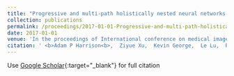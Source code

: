 ```yaml
---
title: "Progressive and multi-path holistically nested neural networks for pathological lung segmentation from CT images"
collection: publications
permalink: /proceedings/2017-01-01-Progressive-and-multi-path-holistically-nested-neural-networks-for-pathological-lung-segmentation-from-CT-images
date: 2017-01-01
venue: 'In the proceedings of International conference on medical image computing and computer-assisted intervention'
citation: ' <b>Adam P Harrison<b>,  Ziyue Xu,  Kevin George,  Le Lu,  Ronald M Summers,  Daniel J Mollura, &quot;Progressive and multi-path holistically nested neural networks for pathological lung segmentation from CT images.&quot; In the proceedings of International conference on medical image computing and computer-assisted intervention, 2017.'
---
```

Use [Google Scholar](https://scholar.google.com/scholar?q=Progressive+and+multi+path+holistically+nested+neural+networks+for+pathological+lung+segmentation+from+CT+images){:target="_blank"} for full citation